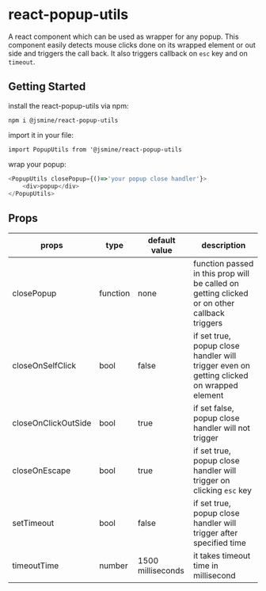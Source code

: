 # react-popup-utils
A react component which can be used as wrapper for any popup. 
This component easily detects mouse clicks done on its wrapped element or out side and triggers the call back.
It also triggers callback on `esc` key and on `timeout`.

## Getting Started
install the react-popup-utils via npm:
```
npm i @jsmine/react-popup-utils
```

import it in your file:
```
import PopupUtils from '@jsmine/react-popup-utils
```

wrap your popup:
```javascript
<PopupUtils closePopup={()=>'your popup close handler'}>
    <div>popup</div>
</PopupUtils>
```

## Props
| props | type | default value | description|
| --------------- | --------------- | --------------- | --------------- |
| closePopup | function | none | function passed in this prop will be called on getting clicked or on other callback triggers |
| closeOnSelfClick | bool | false | if set true, popup close handler will trigger even on getting clicked on wrapped element |
| closeOnClickOutSide | bool | true | if set false, popup close handler will not trigger |
| closeOnEscape | bool | true | if set true, popup close handler will trigger on clicking `esc` key |
| setTimeout | bool | false | if set true, popup close handler will trigger after specified time |
| timeoutTime | number | 1500 milliseconds | it takes timeout time in millisecond |

